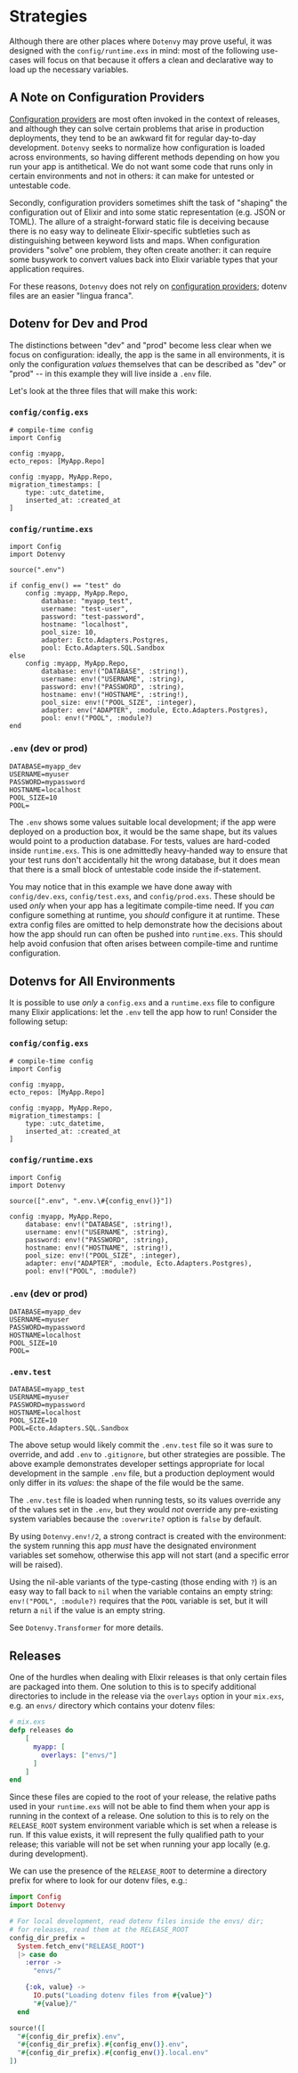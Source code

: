# Strategies

Although there are other places where `Dotenvy` may prove useful, it was designed with the `config/runtime.exs` in mind: most of the following use-cases will focus on that because it offers a clean and declarative way to load up the necessary variables.

## A Note on Configuration Providers

[Configuration providers](https://hexdocs.pm/elixir/Config.Provider.html) are most often invoked in the context of releases, and although they can solve certain problems that arise in production deployments, they tend to be an awkward fit for regular day-to-day development. `Dotenvy` seeks to normalize how configuration is loaded across environments, so having different methods depending on how you run your app is antithetical. We do not want some code that runs only in certain environments and not in others: it can make for untested or untestable code.

Secondly, configuration providers sometimes shift the task of "shaping" the configuration out of Elixir and into some static representation (e.g. JSON or TOML). The allure of a straight-forward static file is deceiving because there is no easy way to delineate Elixir-specific subtleties such as distinguishing between keyword lists and maps. When configuration providers "solve" one problem, they often create another: it can require some busywork to convert values back into Elixir variable types that your application requires.

For these reasons, `Dotenvy` does not rely on [configuration providers](https://hexdocs.pm/elixir/Config.Provider.html); dotenv files are an easier "lingua franca".

## Dotenv for Dev and Prod

The distinctions between "dev" and "prod" become less clear when we focus on configuration: ideally, the app is the same in all environments, it is only the configuration _values_ themselves that can be described as "dev" or "prod" -- in this example they will live inside a `.env` file.

Let's look at the three files that will make this work:

### `config/config.exs`

    # compile-time config
    import Config

    config :myapp,
    ecto_repos: [MyApp.Repo]

    config :myapp, MyApp.Repo,
    migration_timestamps: [
        type: :utc_datetime,
        inserted_at: :created_at
    ]

### `config/runtime.exs`

    import Config
    import Dotenvy

    source(".env")

    if config_env() == "test" do
        config :myapp, MyApp.Repo,
            database: "myapp_test",
            username: "test-user",
            password: "test-password",
            hostname: "localhost",
            pool_size: 10,
            adapter: Ecto.Adapters.Postgres,
            pool: Ecto.Adapters.SQL.Sandbox
    else
        config :myapp, MyApp.Repo,
            database: env!("DATABASE", :string!),
            username: env!("USERNAME", :string),
            password: env!("PASSWORD", :string),
            hostname: env!("HOSTNAME", :string!),
            pool_size: env!("POOL_SIZE", :integer),
            adapter: env("ADAPTER", :module, Ecto.Adapters.Postgres),
            pool: env!("POOL", :module?)    
    end

### `.env` (dev or prod)

    DATABASE=myapp_dev
    USERNAME=myuser
    PASSWORD=mypassword
    HOSTNAME=localhost
    POOL_SIZE=10
    POOL=

The `.env` shows some values suitable local development; if the app were deployed on a production box, it would be the same shape, but its values would point to a production database. For tests, values are hard-coded inside `runtime.exs`. This is one admittedly heavy-handed way to ensure that your test runs don't accidentally hit the wrong database, but it does mean that there is a small block of untestable code inside the if-statement.

You may notice that in this example we have done away with `config/dev.exs`, `config/test.exs`, and `config/prod.exs`. These should be used _only_ when your app has a legitimate compile-time need.  If you _can_ configure something at runtime, you _should_ configure it at runtime.  These extra config files are omitted to help demonstrate how the decisions about how the app should run can often be pushed into `runtime.exs`. This should help avoid confusion that often arises between compile-time and runtime configuration.

## Dotenvs for All Environments

It is possible to use _only_ a `config.exs` and a `runtime.exs` file to configure
many Elixir applications: let the `.env` tell the app how to run!
Consider the following setup:

### `config/config.exs`

    # compile-time config
    import Config

    config :myapp,
    ecto_repos: [MyApp.Repo]

    config :myapp, MyApp.Repo,
    migration_timestamps: [
        type: :utc_datetime,
        inserted_at: :created_at
    ]

### `config/runtime.exs`

    import Config
    import Dotenvy

    source([".env", ".env.\#{config_env()}"])

    config :myapp, MyApp.Repo,
        database: env!("DATABASE", :string!),
        username: env!("USERNAME", :string),
        password: env!("PASSWORD", :string),
        hostname: env!("HOSTNAME", :string!),
        pool_size: env!("POOL_SIZE", :integer),
        adapter: env("ADAPTER", :module, Ecto.Adapters.Postgres),
        pool: env!("POOL", :module?)

### `.env` (dev or prod)

    DATABASE=myapp_dev
    USERNAME=myuser
    PASSWORD=mypassword
    HOSTNAME=localhost
    POOL_SIZE=10
    POOL=

### `.env.test`

    DATABASE=myapp_test
    USERNAME=myuser
    PASSWORD=mypassword
    HOSTNAME=localhost
    POOL_SIZE=10
    POOL=Ecto.Adapters.SQL.Sandbox

The above setup would likely commit the `.env.test` file so it was sure to override, and add `.env` to `.gitignore`, but other strategies are possible.  The above example demonstrates developer settings appropriate for local development in the sample `.env` file, but a production deployment would only differ in its _values_: the shape of the file would be the same.

The `.env.test` file is loaded when running tests, so its values override any of the
values set in the `.env`, but they would _not_ override any pre-existing system variables because the `:overwrite?` option is `false` by default.

By using `Dotenvy.env!/2`, a strong contract is created with the environment: the
system running this app _must_ have the designated environment variables set somehow,
otherwise this app will not start (and a specific error will be raised).

Using the nil-able variants of the type-casting (those ending with `?`) is an easy
way to fall back to `nil` when the variable contains an empty string: `env!("POOL", :module?)` requires that the `POOL` variable is set, but it will return a `nil` if the value is an empty string.

See `Dotenvy.Transformer` for more details.

## Releases

One of the hurdles when dealing with Elixir releases is that only certain files are packaged into them.  One solution to this is to specify additional directories to include in the release via the `overlays` option in your `mix.exs`, e.g. an `envs/` directory which contains your dotenv files:

```elixir
# mix.exs
defp releases do
    [
      myapp: [
        overlays: ["envs/"]
      ]
    ]
end
```

Since these files are copied to the root of your release, the relative paths used in your `runtime.exs` will not be able to find them when your app is running in the context of a release. One solution to this is to rely on the `RELEASE_ROOT` system environment variable which is set when a release is run. If this value exists, it will represent the fully qualified path to your release; this variable will not be set when running your app locally (e.g. during development).

We can use the presence of the `RELEASE_ROOT` to determine a directory prefix for where to look for our dotenv files, e.g.:

```elixir
import Config
import Dotenvy

# For local development, read dotenv files inside the envs/ dir;
# for releases, read them at the RELEASE_ROOT
config_dir_prefix =
  System.fetch_env("RELEASE_ROOT")
  |> case do
    :error ->
      "envs/"

    {:ok, value} ->
      IO.puts("Loading dotenv files from #{value}")
      "#{value}/"
  end

source!([
  "#{config_dir_prefix}.env",
  "#{config_dir_prefix}.#{config_env()}.env",
  "#{config_dir_prefix}.#{config_env()}.local.env"
])
```
